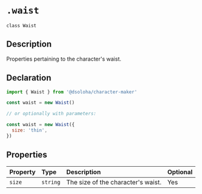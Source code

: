 # `.waist`

`class Waist`

## Description

Properties pertaining to the character's waist.

## Declaration

```js
import { Waist } from '@dsoloha/character-maker'

const waist = new Waist()

// or optionally with parameters:

const waist = new Waist({
  size: 'thin',
})
```

## Properties

| Property | Type     | Description                        | Optional |
| :------- | :------- | :--------------------------------- | :------- |
| `size`   | `string` | The size of the character's waist. | Yes      |
